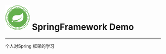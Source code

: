 # <img src="src/docs/images/spring-framework.png" width="80" height="80"> SpringFramework Demo

<hr>

个人对Spring 框架的学习